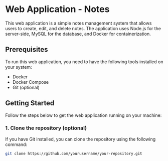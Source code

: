 # Web Application - Notes

This web application is a simple notes management system that allows users to create, edit, and delete notes. The application uses Node.js for the server-side, MySQL for the database, and Docker for containerization.

## Prerequisites

To run this web application, you need to have the following tools installed on your system:

- Docker
- Docker Compose
- Git (optional)

## Getting Started

Follow the steps below to get the web application running on your machine:

### 1. Clone the repository (optional)

If you have Git installed, you can clone the repository using the following command:

```sh
git clone https://github.com/yourusername/your-repository.git
```
